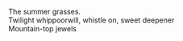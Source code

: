 The summer grasses.    
Twilight whippoorwill, whistle on, sweet deepener    
Mountain-top jewels    

